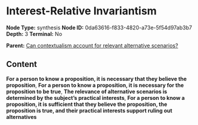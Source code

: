 # Interest-Relative Invariantism

**Node Type:** synthesis
**Node ID:** 0da63616-f833-4820-a73e-5f54d97ab3b7
**Depth:** 3
**Terminal:** No

**Parent:** [Can contextualism account for relevant alternative scenarios?](can-contextualism-account-for-relevant-alternative-scenarios.md)

## Content

**For a person to know a proposition, it is necessary that they believe the proposition**, **For a person to know a proposition, it is necessary for the proposition to be true**, **The relevance of alternative scenarios is determined by the subject’s practical interests**, **For a person to know a proposition, it is sufficient that they believe the proposition, the proposition is true, and their practical interests support ruling out alternatives**

